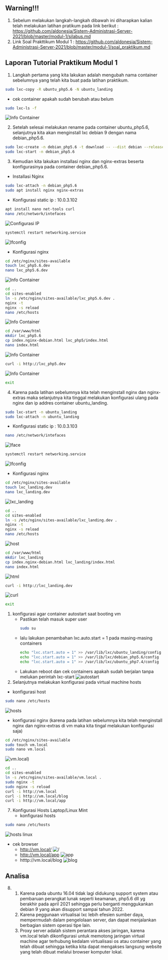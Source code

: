 ## Warning!!!

1. Sebelum melakukan langkah-langkah dibawah ini diharapkan kalian telah melakukan latihan pratikum  pada link berikut : https://github.com/aldonesia/Sistem-Administrasi-Server-2021/blob/master/modul-1/silabus.md
2. Link Soal Prakttikum Modul 1 : https://github.com/aldonesia/Sistem-Administrasi-Server-2021/blob/master/modul-1/soal_praktikum.md

## Laporan Tutorial Praktikum Modul 1

1. Langkah pertama yang kita lakukan adalah mengubah nama container sebelumnya yang telah kita buat pada latihan praktikum.  
```bash
sudo lxc-copy -R ubuntu_php5.6 -N ubuntu_landing
```
  - cek container apakah sudah berubah atau belum
  ```bash
  sudo lxc-ls -f
  ```
  ![Info Container](/praktikum%201/assets/p1.png)
  
2. Setelah selesai melakukan rename pada container ubuntu_php5.6, selanjutnya kita akan menginstall lxc debian 9 dengan nama debian_php5.6. 
```bash
sudo lxc-create -n debian_php5.6 -t download -- --dist debian --release stretch --arch amd64 --force-cache --no-validate --server images.linuxcontainers.org
sudo lxc-start -n debian_php5.6
```

3. Kemudian kita lakukan installasi nginx dan nginx-extras beserta konfigurasinya pada container debian_php5.6.

  - Installasi Nginx
```bash
sudo lxc-attach -n debian_php5.6
sudo apt install nginx nginx-extras
```

  - Konfigurasi static ip : 10.0.3.102
```bash
apt install nano net-tools curl
nano /etc/network/intefaces
```
![Configurasi IP](/praktikum%201/assets/p2.png)
```bash
systemctl restart networking.service
```
![Ifconfig](/praktikum%201/assets/p3.png)
  - Konfigurasi nginx
```bash
cd /etc/nginx/sites-available
touch lxc_php5.6.dev
nano lxc_php5.6.dev
```
![Info Container](/praktikum%201/assets/p4.png)
```bash
cd ..
cd sites-enabled
ln -s /etc/nginx/sites-available/lxc_php5.6.dev .
nginx -t
nginx -s reload
nano /etc/hosts
```
![Info Container](/praktikum%201/assets/p5.png)
```bash
cd /var/www/html
mkdir lxc_php5.6
cp index.nginx-debian.html lxc_php5/index.html
nano index.html
```
![Info Container](/praktikum%201/assets/p6.png)
```bash
curl -i http://lxc_php5.dev 
```
![Info Container](/praktikum%201/assets/p7.png)
```bash
exit
```
4. Karena pada latihan sebelumnya kita telah menginstall nginx dan nginx-extras maka selanjutnya kita tinggal melakukan konfigurasi ulang pada nginx dan ip addres container ubuntu_landing.

```bash
sudo lxc-start -n ubuntu_landing
sudo lxc-attach -n ubuntu_landing
```

  - Konfigurasi static ip : 10.0.3.103
```bash
nano /etc/network/intefaces
```
![Iface](/praktikum%201/assets/p8.png)
```bash
systemctl restart networking.service
```
![Ifconfig](/praktikum%201/assets/p9.png)
  - Konfigurasi nginx
```bash
cd /etc/nginx/sites-available
touch lxc_landing.dev
nano lxc_landing.dev
```
![lxc_landing](/praktikum%201/assets/p10.png)
```bash
cd ..
cd sites-enabled
ln -s /etc/nginx/sites-available/lxc_landing.dev .
nginx -t
nginx -s reload
nano /etc/hosts
```
![host](/praktikum%201/assets/p11.png)
```bash
cd /var/www/html
mkdir lxc_landing
cp index.nginx-debian.html lxc_landing/index.html
nano index.html
```
![html](/praktikum%201/assets/p12.png)
```bash
curl -i http://lxc_landing.dev 
```
![curl](/praktikum%201/assets/p13.png)
```bash
exit
```
1. konfigurasi agar container autostart saat booting vm
   - Pastikan telah masuk super user
      ```bash
      sudo su
      ```
   - lalu lakukan penambahan lxc.auto.start = 1 pada masing-masing containers
      ```bash
      echo "lxc.start.auto = 1" >> /var/lib/lxc/ubuntu_landing/config
      echo "lxc.start.auto = 1" >> /var/lib/lxc/debian_php5.6/config
      echo "lxc.start.auto = 1" >> /var/lib/lxc/ubuntu_php7.4/config
      ```
   - Lakukan reboot dan cek containers apakah sudah berjalan tanpa melukan perintah lxc-start
     ![autostart](/praktikum%201/assets/p20.png)
2. Selanjutnya melakukan konfigurasi pada virtual machine hosts
  - konfigurasi host
```bash
sudo nano /etc/hosts
```
![hosts](/praktikum%201/assets/p14.png)
  - konfigurasi nginx (karena pada latihan sebelumnya kita telah menginstall nginx dan nginx-extras di vm maka kita tingal melakukan konfigurasi saja)
```bash
cd /etc/nginx/sites-available
sudo touch vm.local
sudo nano vm.local
```
![vm.local](/praktikum%201/assets/p19.png))
```bash
cd ..
cd sites-enabled
ln -s /etc/nginx/sites-available/vm.local .
sudo nginx -t
sudo nginx -s reload
curl -i http://vm.local
curl -i http://vm.local/blog
curl -i http://vm.local/app

```
7. Konfigurasi Hosts Laptop/Linux Mint
   - konfigurasi hosts
```bash
sudo nano /etc/hosts
```
![hosts linux](/praktikum%201/assets/p15.png)
  - cek browser
    - http://vm.local/
      ![/](/praktikum%201/assets/p18.png)
    - http://vm.local/app
      ![app](/praktikum%201/assets/p16.png)
    - htttp://vm.local/blog
      ![blog](/praktikum%201/assets/p17.png)

## Analisa

8. 1. Karena pada ubuntu 16.04 tidak lagi didukung support system atau pembaruan perangkat lunak
   seperti keamanan, php5.6 dll yg berakhir pada april 2021 sehingga perlu berganti menggukankan debian 9 yang akan disupport sampai tahun 2022.
   2.  Karena peggunaan virtualisai lxc lebih efesien sumber daya, mempermudah dalam pengelolaan server, dan dapat menjalankan berbagian sistem operasi tipe lain.
   3. Proxy server adalah sistem perantara akses jaringan, karena vm.local telah dikonfigurasi untuk memotong jaringan virtual machine agar terhubung kedalam virtualisasi os atau container yang telah dibuat sehingga ketika kita dapat mengakses langsung website yang telah dibuat melalui browser komputer lokal.